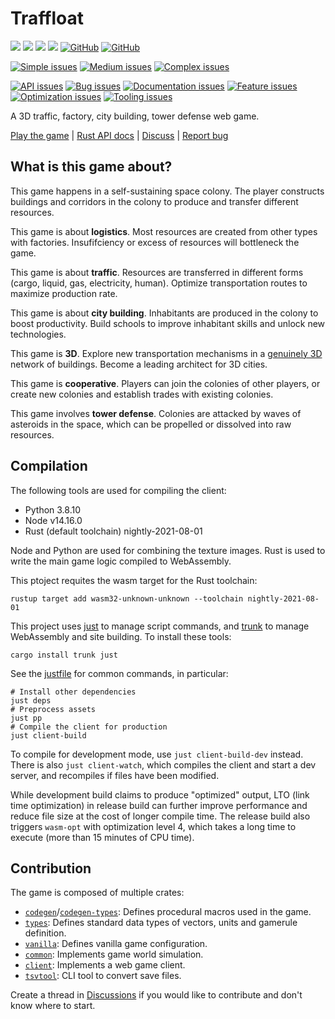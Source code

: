 # Traffloat

[![](https://github.com/traffloat/traffloat/actions/workflows/ci.yml/badge.svg?branch=master)](https://github.com/traffloat/traffloat/actions/workflows/ci.yml)
[![](https://github.com/traffloat/traffloat/actions/workflows/client.yml/badge.svg?branch=master)](https://traffloat.github.io/master)
[![](https://github.com/traffloat/traffloat/actions/workflows/docs.yml/badge.svg?branch=master)](https://traffloat.github.io/api/master/traffloat)
[![](http://img.shields.io/badge/tech-stack-0690fa.svg?style=flat)](https://stackshare.io/sof3/traffloat)
[![GitHub](https://img.shields.io/github/last-commit/traffloat/traffloat)](https://github.com/traffloat/traffloat)
[![GitHub](https://img.shields.io/github/stars/traffloat/traffloat?style=social)](https://github.com/traffloat/traffloat)

[![Simple issues](https://img.shields.io/github/issues/traffloat/traffloat/D:%20Simple)](https://github.com/traffloat/traffloat/issues?q=is%3Aissue+is%3Aopen+label%3A%22D%3A+Simple%22)
[![Medium issues](https://img.shields.io/github/issues/traffloat/traffloat/D:%20Medium)](https://github.com/traffloat/traffloat/issues?q=is%3Aissue+is%3Aopen+label%3A%22D%3A+Medium%22)
[![Complex issues](https://img.shields.io/github/issues/traffloat/traffloat/D:%20Complex)](https://github.com/traffloat/traffloat/issues?q=is%3Aissue+is%3Aopen+label%3A%22D%3A+Complex%22)

[![API issues](https://img.shields.io/github/issues/traffloat/traffloat/G:%20API)](https://github.com/traffloat/traffloat/issues?q=is%3Aissue+is%3Aopen+label%3A%22G%3A+API%22)
[![Bug issues](https://img.shields.io/github/issues/traffloat/traffloat/G:%20Bug)](https://github.com/traffloat/traffloat/issues?q=is%3Aissue+is%3Aopen+label%3A%22G%3A+Bug%22)
[![Documentation issues](https://img.shields.io/github/issues/traffloat/traffloat/G:%20Documentation)](https://github.com/traffloat/traffloat/issues?q=is%3Aissue+is%3Aopen+label%3A%22G%3A+Documentation%22)
[![Feature issues](https://img.shields.io/github/issues/traffloat/traffloat/G:%20Feature)](https://github.com/traffloat/traffloat/issues?q=is%3Aissue+is%3Aopen+label%3A%22G%3A+Feature%22)
[![Optimization issues](https://img.shields.io/github/issues/traffloat/traffloat/G:%20Optimization)](https://github.com/traffloat/traffloat/issues?q=is%3Aissue+is%3Aopen+label%3A%22G%3A+Optimization%22)
[![Tooling issues](https://img.shields.io/github/issues/traffloat/traffloat/G:%20Tooling)](https://github.com/traffloat/traffloat/issues?q=is%3Aissue+is%3Aopen+label%3A%22G%3A+Tooling%22)

A 3D traffic, factory, city building, tower defense web game.

[Play the game](https://traffloat.github.io/master/) \|
[Rust API docs](https://traffloat.github.io/api/master/) \|
[Discuss](https://github.com/traffloat/traffloat/discussions) \|
[Report bug](https://github.com/traffloat/traffloat/issues)

## What is this game about?
This game happens in a self-sustaining space colony.
The player constructs buildings and corridors in the colony
to produce and transfer different resources.

This game is about **logistics**.
Most resources are created from other types with factories.
Insufifciency or excess of resources will bottleneck the game.

This game is about **traffic**.
Resources are transferred in different forms (cargo, liquid, gas, electricity, human).
Optimize transportation routes to maximize production rate.

This game is about **city building**.
Inhabitants are produced in the colony to boost productivity.
Build schools to improve inhabitant skills and unlock new technologies.

This game is **3D**.
Explore new transportation mechanisms in a
[genuinely 3D][tvtropes-2d-space] network of buildings.
Become a leading architect for 3D cities.

  [tvtropes-2d-space]: https://tvtropes.org/pmwiki/pmwiki.php/Main/TwoDSpace

This game is **cooperative**.
Players can join the colonies of other players,
or create new colonies and establish trades with existing colonies.

This game involves **tower defense**.
Colonies are attacked by waves of asteroids in the space,
which can be propelled or dissolved into raw resources.

## Compilation
The following tools are used for compiling the client:

- Python 3.8.10
- Node v14.16.0
- Rust (default toolchain) nightly-2021-08-01

Node and Python are used for combining the texture images.
Rust is used to write the main game logic compiled to WebAssembly.

This ptoject requites the wasm target for the Rust toolchain:

```shell
rustup target add wasm32-unknown-unknown --toolchain nightly-2021-08-01
```

This project uses [just](https://github.com/casey/just)
to manage script commands,
and [trunk](https://github.com/thedood/trunk)
to manage WebAssembly and site building.
To install these tools:

```shell
cargo install trunk just
```

See the [justfile](justfile) for common commands, in particular:

```shell
# Install other dependencies
just deps
# Preprocess assets
just pp
# Compile the client for production
just client-build
```

To compile for development mode, use `just client-build-dev` instead.
There is also `just client-watch`,
which compiles the client and start a dev server,
and recompiles if files have been modified.

While development build claims to produce "optimized" output,
LTO (link time optimization) in release build
can further improve performance and reduce file size
at the cost of longer compile time.
The release build also triggers `wasm-opt`
with optimization level 4, which takes a long time to execute
(more than 15 minutes of CPU time).

## Contribution
The game is composed of multiple crates:

- [`codegen`](./codegen)/[`codegen-types`](./codegen-types): Defines procedural macros used in the game.
- [`types`](./types): Defines standard data types of vectors, units and gamerule definition.
- [`vanilla`](./vanilla): Defines vanilla game configuration.
- [`common`](./common): Implements game world simulation.
- [`client`](./client): Implements a web game client.
- [`tsvtool`](./tsvtool): CLI tool to convert save files.

Create a thread in [Discussions](https://github.com/traffloat/traffloat/discussions)
if you would like to contribute and don't know where to start.
